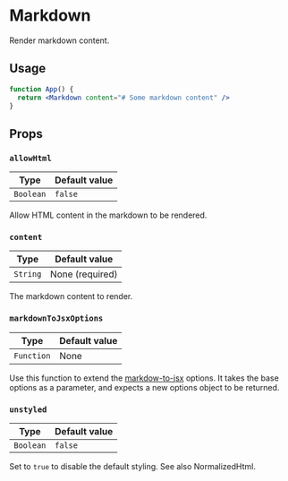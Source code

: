 # Markdown

Render markdown content.

## Usage

```jsx
function App() {
  return <Markdown content="# Some markdown content" />
}
```

## Props

### `allowHtml`

| Type      | Default value |
| --------- | ------------- |
| `Boolean` | `false`       |

Allow HTML content in the markdown to be rendered.

### `content`

| Type     | Default value   |
| -------- | --------------- |
| `String` | None (required) |

The markdown content to render.

### `markdownToJsxOptions`

| Type       | Default value |
| ---------- | ------------- |
| `Function` | None          |

Use this function to extend the [markdow-to-jsx](https://github.com/probablyup/markdown-to-jsx) options. It takes the base options as a parameter, and expects a new options object to be returned.

### `unstyled`

| Type      | Default value |
| --------- | ------------- |
| `Boolean` | `false`       |

Set to `true` to disable the default styling. See also NormalizedHtml.
